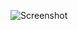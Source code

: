 ![Screenshot](https://raw.githubusercontent.com/Cryakl/Ultimate-RAT-Collection/refs/heads/main/Mosucker/Mosucker%202.1b/Screenshot.png)
